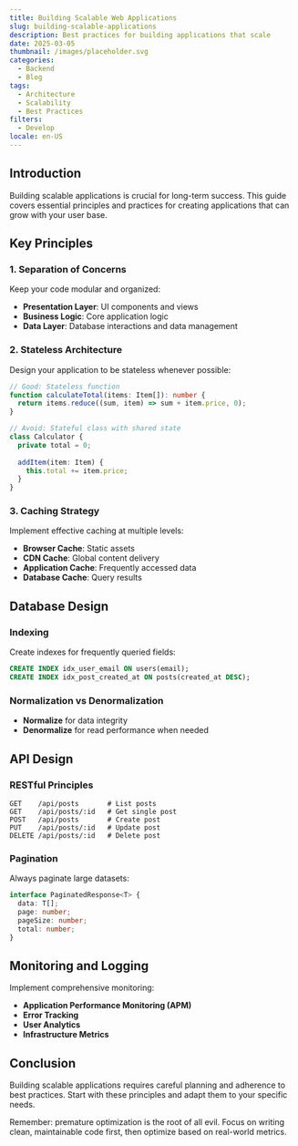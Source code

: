 ```yaml
---
title: Building Scalable Web Applications
slug: building-scalable-applications
description: Best practices for building applications that scale
date: 2025-03-05
thumbnail: /images/placeholder.svg
categories:
  - Backend
  - Blog
tags:
  - Architecture
  - Scalability
  - Best Practices
filters:
  - Develop
locale: en-US
---
```


## Introduction

Building scalable applications is crucial for long-term success. This guide covers essential principles and practices for creating applications that can grow with your user base.

## Key Principles

### 1. Separation of Concerns

Keep your code modular and organized:

- **Presentation Layer**: UI components and views
- **Business Logic**: Core application logic
- **Data Layer**: Database interactions and data management

### 2. Stateless Architecture

Design your application to be stateless whenever possible:

```typescript
// Good: Stateless function
function calculateTotal(items: Item[]): number {
  return items.reduce((sum, item) => sum + item.price, 0);
}

// Avoid: Stateful class with shared state
class Calculator {
  private total = 0;
  
  addItem(item: Item) {
    this.total += item.price;
  }
}
```

### 3. Caching Strategy

Implement effective caching at multiple levels:

- **Browser Cache**: Static assets
- **CDN Cache**: Global content delivery
- **Application Cache**: Frequently accessed data
- **Database Cache**: Query results

## Database Design

### Indexing

Create indexes for frequently queried fields:

```sql
CREATE INDEX idx_user_email ON users(email);
CREATE INDEX idx_post_created_at ON posts(created_at DESC);
```

### Normalization vs Denormalization

- **Normalize** for data integrity
- **Denormalize** for read performance when needed

## API Design

### RESTful Principles

```
GET    /api/posts       # List posts
GET    /api/posts/:id   # Get single post
POST   /api/posts       # Create post
PUT    /api/posts/:id   # Update post
DELETE /api/posts/:id   # Delete post
```

### Pagination

Always paginate large datasets:

```typescript
interface PaginatedResponse<T> {
  data: T[];
  page: number;
  pageSize: number;
  total: number;
}
```

## Monitoring and Logging

Implement comprehensive monitoring:

- **Application Performance Monitoring (APM)**
- **Error Tracking**
- **User Analytics**
- **Infrastructure Metrics**

## Conclusion

Building scalable applications requires careful planning and adherence to best practices. Start with these principles and adapt them to your specific needs.

Remember: premature optimization is the root of all evil. Focus on writing clean, maintainable code first, then optimize based on real-world metrics.
